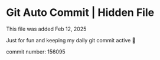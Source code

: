 # Git Auto Commit | Hidden File

This file was added Feb 12, 2025

Just for fun and keeping my daily git commit active 🤪

commit number: 156095
